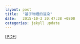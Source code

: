 ```yaml
---
layout: post
title:  "基于物理的渲染"
date:   2015-10-3 20:47:38 +0800
categories: jekyll update
---
```



[[PDF](http://nbviewer.jupyter.org/github/lealzhan/lealzhan.github.io/blob/master/_pdf/2015-9-14-pbr.pdf)]